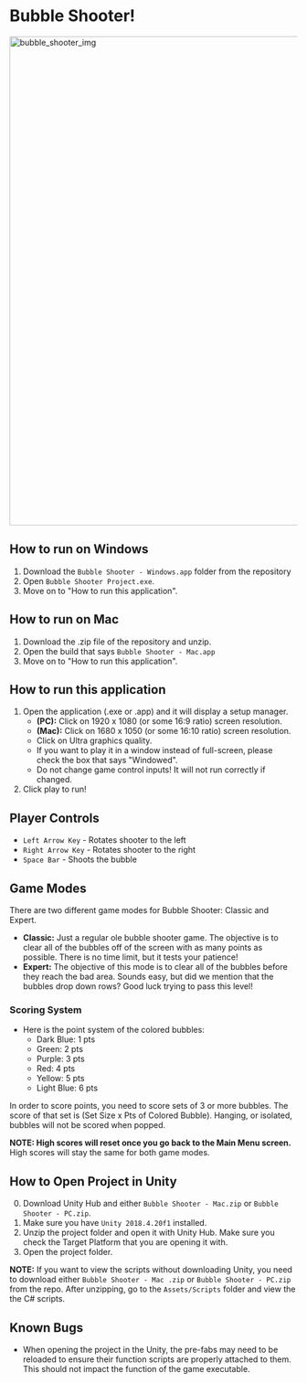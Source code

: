 # Bubble Shooter! 
<img width="856" alt="bubble_shooter_img" src="https://github.com/Just1nA/FinalProject/assets/59838742/def60b64-7b40-44e4-9b37-258a9496da26">

## How to run on Windows
1. Download the `Bubble Shooter - Windows.app` folder from the repository
2. Open `Bubble Shooter Project.exe`. 
3. Move on to "How to run this application".

## How to run on Mac
1. Download the .zip file of the repository and unzip. 
2. Open the build that says `Bubble Shooter - Mac.app`
3. Move on to "How to run this application".

## How to run this application
1. Open the application (.exe or .app) and it will display a setup manager. 
   - **(PC):** Click on 1920 x 1080 (or some 16:9 ratio) screen resolution.
   - **(Mac):** Click on 1680 x 1050 (or some 16:10 ratio) screen resolution. 
   - Click on Ultra graphics quality. 
   - If you want to play it in a window instead of full-screen, please check the box that says "Windowed".
   - Do not change game control inputs! It will not run correctly if changed. 
2. Click play to run!

## Player Controls
- `Left Arrow Key` - Rotates shooter to the left
- `Right Arrow Key` - Rotates shooter to the right
- `Space Bar` - Shoots the bubble

## Game Modes
There are two different game modes for Bubble Shooter: Classic and Expert. 
- **Classic:** Just a regular ole bubble shooter game. The objective is to clear all of the bubbles off of the screen with as many points as possible. There is no time limit, but it tests your patience! 
- **Expert:** The objective of this mode is to clear all of the bubbles before they reach the bad area. Sounds easy, but did we mention that the bubbles drop down rows? Good luck trying to pass this level! 

### Scoring System
- Here is the point system of the colored bubbles: 
  - Dark Blue: 1 pts
  - Green: 2 pts
  - Purple: 3 pts
  - Red: 4 pts
  - Yellow: 5 pts
  - Light Blue: 6 pts

In order to score points, you need to score sets of 3 or more bubbles. The score of that set is (Set Size x Pts of Colored Bubble). Hanging, or isolated, bubbles will not be scored when popped. 

**NOTE: High scores will reset once you go back to the Main Menu screen.** High scores will stay the same for both game modes. 


## How to Open Project in Unity
0. Download Unity Hub and either `Bubble Shooter - Mac.zip` or `Bubble Shooter - PC.zip`.
1. Make sure you have `Unity 2018.4.20f1` installed.
2. Unzip the project folder and open it with Unity Hub. Make sure you check the Target Platform that you are opening it with. 
3. Open the project folder.

**NOTE:** If you want to view the scripts without downloading Unity, you need to download either `Bubble Shooter - Mac .zip` or `Bubble Shooter - PC.zip` from the repo. After unzipping, go to the `Assets/Scripts` folder and view the the C# scripts. 


## Known Bugs
- When opening the project in the Unity, the pre-fabs may need to be reloaded to ensure their function scripts are properly attached to them. This should not impact the function of the game executable.

